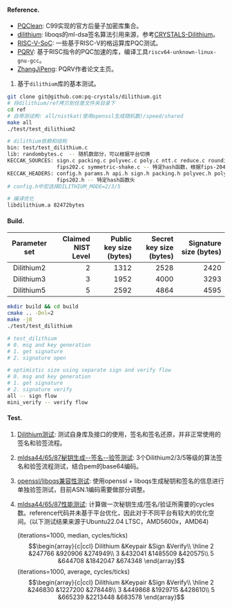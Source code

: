 #### Reference.

- [PQClean](https://github.com/PQClean/PQClean.git): C99实现的官方后量子加密库集合。
- [dilithium](https://github.com/pq-crystals/dilithium.git): liboqs的ml-dsa签名算法引用来源，参考[CRYSTALS-Dilithium](https://github.com/open-quantum-safe/liboqs/blob/main/docs/algorithms/sig/dilithium.md)。
- [RISC-V-SoC](https://github.com/Acccrypto/RISC-V-SoC): 一些基于RISC-V的格运算库PQC测试。
- [PQRV](https://github.com/Ji-Peng/PQRV.git): 基于RISC指令的PQC加速的库，编译工具`riscv64-unknown-linux-gnu-gcc`。
- [ZhangJiPeng](https://ji-peng.github.io/): PQRV作者论文主页。

1. 基于`dilithium`库的基本测试。

```sh
git clone git@github.com:pq-crystals/dilithium.git
# 将dilithium/ref拷贝到任意文件夹目录下
cd ref 
# 自带测试例: all/nistkat(使用openssl生成随机数)/speed/shared
make all
./test/test_dilithium2

# dilithium依赖和结构
bin: test/test_dilithium.c 
lib: randombytes.c  -- 随机数部分，可以根据平台切换
KECCAK_SOURCES: sign.c packing.c polyvec.c poly.c ntt.c reduce.c rounding.c -- 核心算法
                fips202.c symmetric-shake.c -- 特定hash函数，根据fips-204是可以替换的
KECCAK_HEADERS: config.h params.h api.h sign.h packing.h polyvec.h poly.h ntt.h reduce.h rounding.h symmetric.h randombytes.h  -- 核心算法头
                fips202.h -- 特定hash函数头
# config.h中宏选择DILITHIUM_MODE=2/3/5 

# 编译优化
libdilithium.a 82472bytes
```

#### Build.

|  Parameter set  |   Claimed NIST Level |   Public key size (bytes) |   Secret key size (bytes) |   Signature size (bytes) |
|:---------------:|---------------------:|--------------------------:|--------------------------:|-------------------------:|
|   Dilithium2    |                    2 |                      1312 |                      2528 |                     2420 |
|   Dilithium3    |                    3 |                      1952 |                      4000 |                     3293 |
|   Dilithium5    |                    5 |                      2592 |                      4864 |                     4595 |

```sh
mkdir build && cd build
cmake .. -Dnl=2
make -j8
./test/test_dilithium

# test_dilithium
# 0. msg and key generation
# 1. get signature
# 2. signature open

# optimistic size using separate sign and verify flow
# 0. msg and key generation
# 1. get signature
# 2. signature verify
all -- sign flow
mini_verify -- verify flow
```

#### Test.

1. [Dilithium测试](./test/test_dilithium.c): 测试自身库及接口的使用，签名和签名还原，并非正常使用的签名和验签流程。
2. [mldsa44/65/87秘钥生成--签名--验签测试](./test/test_sign.c): 3个Dilithium2/3/5等级的算法签名和验签流程测试，结合pem的base64编码。
3. [openssl/liboqs兼容性测试](./test/pem/test_pem.c): 使用openssl + liboqs生成秘钥和签名的信息进行单独验签测试，目前ASN.1编码需要做部分调整。
4. [mldsa44/65/87性能测试](./test/benchmark/test_sign_bench.c): 计算做一次秘钥生成/签名/验证所需要的cycles数。reference代码并未基于平台优化，因此对于不同平台有较大的优化空间。(以下测试结果来源于Ubuntu22.04 LTSC，AMD5600x，AMD64)
    
    (iterations=1000, median, cycles/ticks) 
    $$\begin{array}{c|ccl}
        Dilithium &Keypair &Sign &Verify\\
        \hline
        2   &247766 &920906 &274949\\
        3   &432041 &1485509 &420575\\
        5   &644708 &1842047 &674348
    \end{array}$$
    (iterations=1000, average, cycles/ticks) 
    $$\begin{array}{c|ccl}
        Dilithium &Keypair &Sign &Verify\\
        \hline
        2   &246830 &1227200 &278448\\
        3   &449868 &1929715 &428610\\
        5   &665239 &2213448 &683578
    \end{array}$$